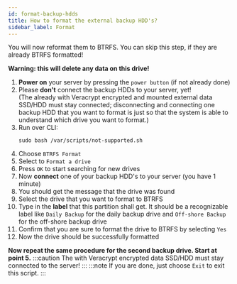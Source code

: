```yaml
---
id: format-backup-hdds
title: How to format the external backup HDD's?
sidebar_label: Format
---
```


You will now reformat them to BTRFS. You can skip this step, if they are already BTRFS formatted!

**Warning: this will delete any data on this drive!**
1. **Power on** your server by pressing the `power button` (if not already done)
1. Please **don't** connect the backup HDDs to your server, yet!<br/>
(The already with Veracrypt encrypted and mounted external data SSD/HDD must stay connected; disconnecting and connecting one backup HDD that you want to format is just so that the system is able to understand which drive you want to format.)
1. Run over CLI:
    ```shell
    sudo bash /var/scripts/not-supported.sh
    ```
1. Choose `BTRFS Format`
1. Select to `Format a drive`
1. Press `OK` to start searching for new drives
1. Now **connect** one of your backup HDD's to your server (you have 1 minute)
1. You should get the message that the drive was found
1. Select the drive that you want to format to BTRFS
1. Type in the **label** that this partition shall get. It should be a recognizable label like `Daily Backup` for the daily backup drive and `Off-shore Backup` for the off-shore backup drive 
1. Confirm that you are sure to format the drive to BTRFS by selecting `Yes`
1. Now the drive should be successfully formatted

**Now repeat the same procedure for the second backup drive. Start at point 5.**
:::caution
The with Veracrypt encrypted data SSD/HDD must stay connected to the server!
:::
:::note
If you are done, just choose `Exit` to exit this script.
:::